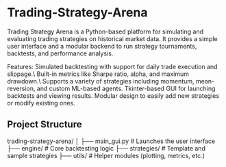 # Trading-Strategy-Arena
Trading Strategy Arena is a Python-based platform for simulating and evaluating trading strategies on historical market data. It provides a simple user interface and a modular backend to run strategy tournaments, backtests, and performance analysis.

Features:
  Simulated backtesting with support for daily trade execution and slippage.\ 
  Built-in metrics like Sharpe ratio, alpha, and maximum drawdown.\ 
  Supports a variety of strategies including momentum, mean-reversion, and custom ML-based agents.
  Tkinter-based GUI for launching backtests and viewing results.
  Modular design to easily add new strategies or modify existing ones.

## Project Structure
trading-strategy-arena/
│
├── main_gui.py          # Launches the user interface
├── engine/              # Core backtesting logic
├── strategies/          # Template and sample strategies
├── utils/               # Helper modules (plotting, metrics, etc.)
